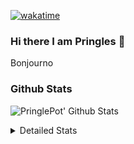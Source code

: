 [![wakatime](https://wakatime.com/badge/user/abd317df-612e-44b4-8787-15db7b574b2f.svg)](https://wakatime.com/@abd317df-612e-44b4-8787-15db7b574b2f)
### Hi there I am Pringles 👋

Bonjourno

### Github Stats
![PringlePot' Github Stats](https://github-readme-stats.vercel.app/api?username=PringlePot&show_icons=true&theme=dark&count_private=true)

<details>
  <summary>Detailed Stats</summary>
    
<!--START_SECTION:waka-->
![Code Time](http://img.shields.io/badge/Code%20Time-419%20hrs%2041%20mins-blue)

![Profile Views](http://img.shields.io/badge/Profile%20Views-4-blue)

![Lines of code](https://img.shields.io/badge/From%20Hello%20World%20I%27ve%20Written-110%20Thousand%20lines%20of%20code-blue)

**🐱 My GitHub Data** 

> 🏆 146 Contributions in the Year 2022
 > 
> 📦 90.6 kB Used in GitHub's Storage 
 > 
> 💼 Opted to Hire
 > 
> 📜 10 Public Repositories 
 > 
> 🔑 11 Private Repositories  
 > 
**I'm an Early 🐤** 

```text
🌞 Morning    142 commits    ████░░░░░░░░░░░░░░░░░░░░░   18.23% 
🌆 Daytime    322 commits    ██████████░░░░░░░░░░░░░░░   41.34% 
🌃 Evening    315 commits    ██████████░░░░░░░░░░░░░░░   40.44% 
🌙 Night      0 commits      ░░░░░░░░░░░░░░░░░░░░░░░░░   0.0%

```
📅 **I'm Most Productive on Sunday** 

```text
Monday       167 commits    █████░░░░░░░░░░░░░░░░░░░░   21.44% 
Tuesday      72 commits     ██░░░░░░░░░░░░░░░░░░░░░░░   9.24% 
Wednesday    86 commits     ██░░░░░░░░░░░░░░░░░░░░░░░   11.04% 
Thursday     94 commits     ███░░░░░░░░░░░░░░░░░░░░░░   12.07% 
Friday       49 commits     █░░░░░░░░░░░░░░░░░░░░░░░░   6.29% 
Saturday     135 commits    ████░░░░░░░░░░░░░░░░░░░░░   17.33% 
Sunday       176 commits    █████░░░░░░░░░░░░░░░░░░░░   22.59%

```


📊 **This Week I Spent My Time On** 

```text
⌚︎ Time Zone: Europe/Amsterdam

💬 Programming Languages: 
TypeScript               9 hrs 38 mins       ███████████░░░░░░░░░░░░░░   46.95% 
Go                       8 hrs 13 mins       ██████████░░░░░░░░░░░░░░░   40.08% 
CSS                      1 hr 18 mins        █░░░░░░░░░░░░░░░░░░░░░░░░   6.36% 
HTML                     36 mins             ░░░░░░░░░░░░░░░░░░░░░░░░░   2.98% 
Docker                   13 mins             ░░░░░░░░░░░░░░░░░░░░░░░░░   1.12%

🔥 Editors: 
WebStorm                 10 hrs 18 mins      ████████████░░░░░░░░░░░░░   50.27% 
GoLand                   10 hrs 1 min        ████████████░░░░░░░░░░░░░   48.82% 
Sublime Text             11 mins             ░░░░░░░░░░░░░░░░░░░░░░░░░   0.91%

🐱‍💻 Projects: 
Frontend                 10 hrs 30 mins      ████████████░░░░░░░░░░░░░   51.18% 
Backend                  7 hrs 46 mins       █████████░░░░░░░░░░░░░░░░   37.86% 
Viewer                   2 hrs 14 mins       ██░░░░░░░░░░░░░░░░░░░░░░░   10.95% 
Unknown Project          0 secs              ░░░░░░░░░░░░░░░░░░░░░░░░░   0.02%

💻 Operating System: 
Windows                  20 hrs 19 mins      ████████████████████████░   99.09% 
Mac                      11 mins             ░░░░░░░░░░░░░░░░░░░░░░░░░   0.91%

```

**I Mostly Code in Java** 

```text
Java                     7 repos             ███████████░░░░░░░░░░░░░░   43.75% 
JavaScript               2 repos             ███░░░░░░░░░░░░░░░░░░░░░░   12.5% 
TypeScript               2 repos             ███░░░░░░░░░░░░░░░░░░░░░░   12.5% 
Python                   1 repo              █░░░░░░░░░░░░░░░░░░░░░░░░   6.25% 
Kotlin                   1 repo              █░░░░░░░░░░░░░░░░░░░░░░░░   6.25%

```


**Timeline**

![Chart not found](https://raw.githubusercontent.com/PringlePot/PringlePot/main/charts/bar_graph.png) 


 Last Updated on 17/02/2022 00:45:37 UTC
<!--END_SECTION:waka-->

</details>
